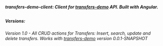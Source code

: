 ##### transfers-demo-client: Client for [transfers-demo](https://github.com/droksty/transfers-demo) API. Built with Angular.
##
##### Versions:
###### Version 1.0 - All CRUD actions for Transfers: Insert, search, update and delete transfers. Works with [transfers-demo](https://github.com/droksty/transfers-demo) version 0.0.1-SNAPSHOT
